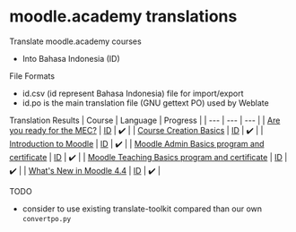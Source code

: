 # moodle.academy translations

Translate moodle.academy courses
* Into Bahasa Indonesia (ID)

File Formats
* id.csv (id represent Bahasa Indonesia) file for import/export
* id.po is the main translation file (GNU gettext PO) used by Weblate

Translation Results
| Course | Language | Progress |
| --- | --- | --- |
| [Are you ready for the MEC?](https://moodle.academy/course/view.php?id=15) | [ID](https://github.com/oonid/moodle_academy_translations/blob/main/courses/015-are-you-ready-for-the-mec/id.csv) | :heavy_check_mark: |
| [Course Creation Basics](https://moodle.academy/course/view.php?id=39) | [ID](https://github.com/oonid/moodle_academy_translations/blob/main/courses/39-course-creation-basics/id.csv) | :heavy_check_mark: |
| [Introduction to Moodle](https://moodle.academy/course/view.php?id=46) | [ID](https://github.com/oonid/moodle_academy_translations/blob/main/courses/46-introduction-to-moodle/id.csv) | :heavy_check_mark: |
| [Moodle Admin Basics program and certificate](https://moodle.academy/course/view.php?id=60) | [ID](https://github.com/oonid/moodle_academy_translations/blob/main/courses/60-moodle-admin-basics-program-and-certificate/id.csv) | :heavy_check_mark: |
| [Moodle Teaching Basics program and certificate](https://moodle.academy/course/view.php?id=57) | [ID](https://github.com/oonid/moodle_academy_translations/blob/main/courses/057-moodle-teaching-basics-program-and-certificate/id.csv) | :heavy_check_mark: |
| [What's New in Moodle 4.4](https://moodle.academy/course/view.php?id=143) | [ID](https://github.com/oonid/moodle_academy_translations/blob/main/courses/143-what-s-new-in-moodle-4.4/id.csv) | :heavy_check_mark: |

TODO
* consider to use existing translate-toolkit compared than our own `convertpo.py`

